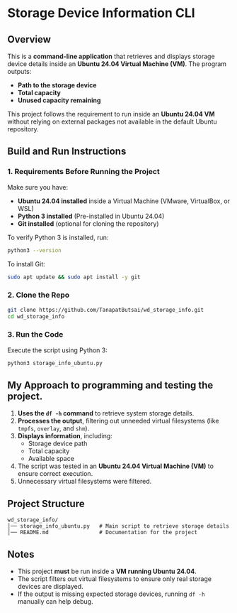 # Storage Device Information CLI

## Overview
This is a **command-line application** that retrieves and displays storage device details inside an **Ubuntu 24.04 Virtual Machine (VM)**. The program outputs:
- **Path to the storage device**
- **Total capacity**
- **Unused capacity remaining**

This project follows the requirement to run inside an **Ubuntu 24.04 VM** without relying on external packages not available in the default Ubuntu repository.

## Build and Run Instructions

### **1. Requirements Before Running the Project**
Make sure you have:
- **Ubuntu 24.04 installed** inside a Virtual Machine (VMware, VirtualBox, or WSL)
- **Python 3 installed** (Pre-installed in Ubuntu 24.04)
- **Git installed** (optional for cloning the repository)

To verify Python 3 is installed, run:
```bash
python3 --version
```

To install Git:
```bash
sudo apt update && sudo apt install -y git
```

### **2. Clone the Repo**
```bash
git clone https://github.com/TanapatButsai/wd_storage_info.git
cd wd_storage_info
```

### **3. Run the Code**
Execute the script using Python 3:
```bash
python3 storage_info_ubuntu.py
```

## My Approach to programming and testing the project.
1. **Uses the `df -h` command** to retrieve system storage details.
2. **Processes the output**, filtering out unneeded virtual filesystems (like `tmpfs`, `overlay`, and `shm`).
3. **Displays information**, including:
   - Storage device path
   - Total capacity
   - Available space
4. The script was tested in an **Ubuntu 24.04 Virtual Machine (VM)** to ensure correct execution.
5. Unnecessary virtual filesystems were filtered.

## Project Structure
```
wd_storage_info/
│── storage_info_ubuntu.py   # Main script to retrieve storage details
│── README.md                # Documentation for the project
```

## Notes
- This project **must** be run inside a **VM running Ubuntu 24.04**.
- The script filters out virtual filesystems to ensure only real storage devices are displayed.
- If the output is missing expected storage devices, running `df -h` manually can help debug.




